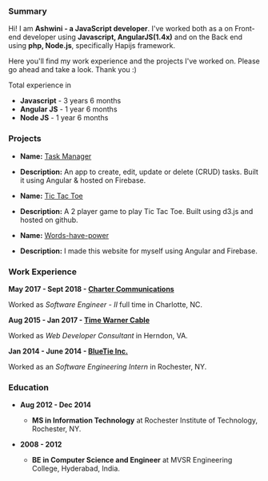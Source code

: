 ### Summary

Hi! I am **Ashwini - a JavaScript developer**.
I've worked both as a on Front-end developer using **Javascript, AngularJS(1.4x)** and on the Back end using **php, Node.js**, specifically Hapijs framework.

Here you'll find my work experience and the projects I've worked on. Please go ahead and take a look. Thank you :)

Total experience in
+ **Javascript** - 3 years 6 months
+ **Angular JS** - 1 year 6 months
+ **Node JS**    - 1 year 6 months

### Projects 

- **Name:** [Task Manager](https://task-manager-373d5.web.app/)
- **Description:** An app to create, edit, update or delete (CRUD) tasks. Built it using Angular & hosted on Firebase.

- **Name:** [Tic Tac Toe](https://aguli-me.github.io/TicTacToe/)
- **Description:** A 2 player game to play Tic Tac Toe. Built using d3.js and hosted on github.

- **Name:** [Words-have-power](https://words-have-magic.web.app/quotes)
- **Description:** I made this website for myself using Angular and Firebase.

### Work Experience

 **May 2017 - Sept 2018 - [Charter Communications](https://www.spectrum.com/)**

  Worked as _Software Engineer - II_ full time in Charlotte, NC.

 **Aug 2015 - Jan 2017 - [Time Warner Cable](https://en.wikipedia.org/wiki/Time_Warner_Cable)**

  Worked as _Web Developer Consultant_ in Herndon, VA.

 **Jan 2014 - June 2014 - [BlueTie Inc.](https://bluetie.com/)**

  Worked as an _Software Engineering Intern_ in Rochester, NY.
  
### Education

- **Aug 2012 - Dec 2014**
  - **MS in Information Technology** at Rochester Institute of Technology, Rochester, NY.

- **2008 - 2012**
  - **BE in Computer Science and Engineer** at MVSR Engineering College, Hyderabad, India.
